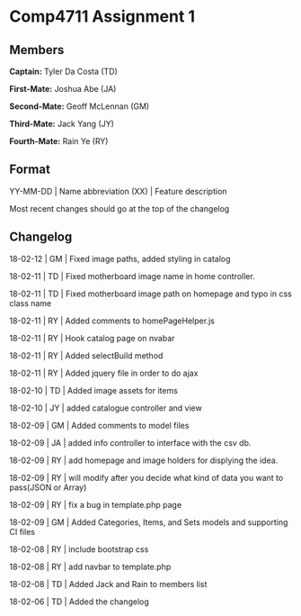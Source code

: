 # Comp4711 Assignment 1

## Members
**Captain:** Tyler Da Costa (TD)

**First-Mate:** Joshua Abe (JA)

**Second-Mate:** Geoff McLennan (GM)

**Third-Mate:** Jack Yang (JY)

**Fourth-Mate:** Rain Ye (RY)

## Format
YY-MM-DD | Name abbreviation (XX) | Feature description

Most recent changes should go at the top of the changelog

## Changelog
18-02-12 | GM | Fixed image paths, added styling in catalog

18-02-11 | TD | Fixed motherboard image name in home controller.

18-02-11 | TD | Fixed motherboard image path on homepage and typo in css class name

18-02-11 | RY | Added comments to homePageHelper.js

18-02-11 | RY | Hook catalog page on nvabar

18-02-11 | RY | Added selectBuild method

18-02-11 | RY | Added jquery file in order to do ajax

18-02-10 | TD | Added image assets for items

18-02-10 | JY | added catalogue controller and view

18-02-09 | GM | Added comments to model files

18-02-09 | JA | added info controller to interface with the csv db.

18-02-09 | RY | add homepage and image holders for displying the idea.

18-02-09 | RY | will modify after you decide what kind of data you want to pass(JSON or Array)

18-02-09 | RY | fix a bug in template.php page

18-02-09 | GM | Added Categories, Items, and Sets models and supporting CI files

18-02-08 | RY | include bootstrap css

18-02-08 | RY | add navbar to template.php

18-02-08 | TD | Added Jack and Rain to members list

18-02-06 | TD | Added the changelog
